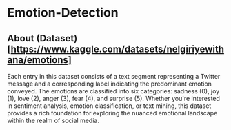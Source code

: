 # Emotion-Detection
## About (Dataset)[https://www.kaggle.com/datasets/nelgiriyewithana/emotions]
Each entry in this dataset consists of a text segment representing a Twitter message and a corresponding label indicating the predominant emotion conveyed. The emotions are classified into six categories: sadness (0), joy (1), love (2), anger (3), fear (4), and surprise (5). Whether you're interested in sentiment analysis, emotion classification, or text mining, this dataset provides a rich foundation for exploring the nuanced emotional landscape within the realm of social media.
